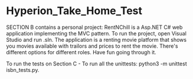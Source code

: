 # Hyperion_Take_Home_Test
SECTION B contains a personal project: RentNChill is a Asp.NET C# web application implementing the MVC pattern. To run the project, open Visual Studio and run .sln. 
The application is a renting movie platform that shows you movies available with trailors and prices to rent the movie. There's different options for different roles. Have fun going through it.

To run the tests on Section C - To run all the unittests: python3 -m unittest isbn_tests.py. 
